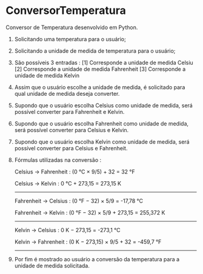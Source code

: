 # ConversorTemperatura

Conversor de Temperatura desenvolvido em Python.

1. Solicitando uma temperatura para o usuário;
2. Solicitando a unidade de medida de temperatura para o usuário;
3. São possíveis 3 entradas :
      [1] Corresponde a unidade de medida Celsiu
      [2] Corresponde a unidade de medida Fahrenheit
      [3] Corresponde a unidade de medida Kelvin
4. Assim que o usuário escolhe a unidade de medida, é solicitado para qual unidade de medida deseja converter.
5. Supondo que o usuário escolha Celsius como unidade de medida, será possível converter para Fahrenheit e Kelvin.
6. Supondo que o usuário escolha Fahrenheit como unidade de medida, será possível converter para Celsius e Kelvin.
7. Supondo que o usuário escolha Kelvin como unidade de medida, será possível converter para Celsius e Fahrenheit.
8. Fórmulas utilizadas na conversão :

   Celsius -> Fahrenheit : (0 °C × 9/5) + 32 = 32 °F
   
   Celsius -> Kelvin : 0 °C + 273,15 = 273,15 K
   
   --------------------------------------------
   
   Fahrenheit -> Celsius : (0 °F − 32) × 5/9 = -17,78 °C
   
   Fahrenheit -> Kelvin : (0 °F − 32) × 5/9 + 273,15 = 255,372 K
   
   --------------------------------------------
   
   Kelvin -> Celsius : 0 K − 273,15 = -273,1 °C
   
   Kelvin -> Fahrenheit : (0 K − 273,15) × 9/5 + 32 = -459,7 °F
   
   --------------------------------------------
   
10. Por fim é mostrado ao usuário a conversão da temperatura para a unidade de medida solicitada.
